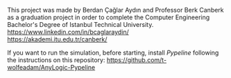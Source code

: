 This project was made by Berdan Çağlar Aydın and Professor Berk Canberk as a graduation project in order to complete the Computer Engineering Bachelor's Degree of Istanbul Technical University.
https://www.linkedin.com/in/bcaglaraydin/
https://akademi.itu.edu.tr/canberk/

If you want to run the simulation, before starting, install _Pypeline_ following the instructions on this repository: https://github.com/t-wolfeadam/AnyLogic-Pypeline
